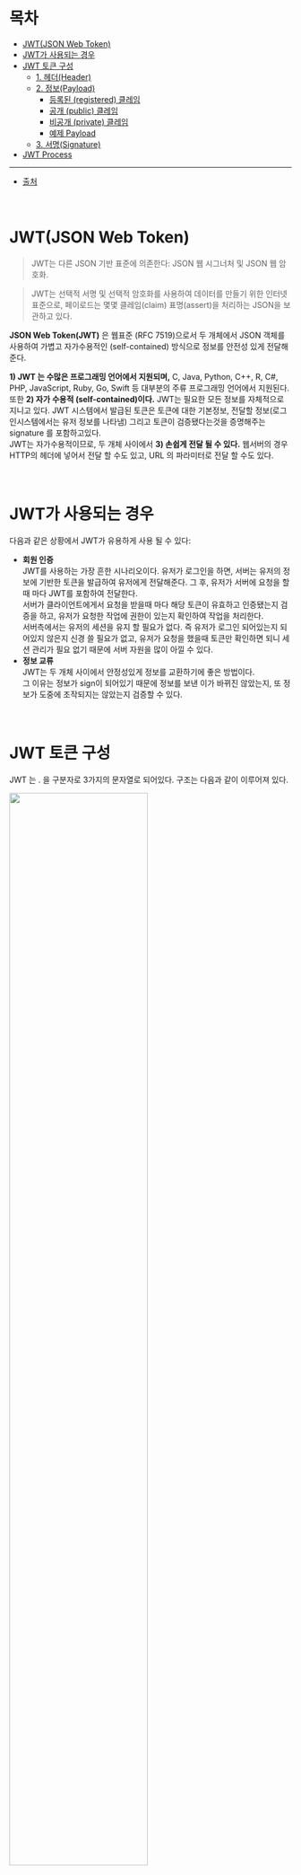 # 목차
* [JWT(JSON Web Token)](#jwtjson-web-token)
* [JWT가 사용되는 경우](#jwt가-사용되는-경우)
* [JWT 토큰 구성](#jwt-토큰-구성)
  + [1. 헤더(Header)](#1-헤더header)
  + [2. 정보(Payload)](#2-정보payload)
    - [등록된 (registered) 클레임](#-1-등록된-registered-클레임)
    - [공개 (public) 클레임](#-2-공개-public-클레임)
    - [비공개 (private) 클레임](#-3-비공개-private-클레임)
    - [예제 Payload](#예제-payload)
  + [3. 서명(Signature)](#3-서명signature)
* [JWT Process](#jwt-process)
---
* [출처](#출처)
<br><br><br>

# JWT(JSON Web Token)
> JWT는 다른 JSON 기반 표준에 의존한다: JSON 웹 시그너처 및 JSON 웹 암호화.

> JWT는 선택적 서명 및 선택적 암호화를 사용하여 데이터를 만들기 위한 인터넷 표준으로, 페이로드는 몇몇 클레임(claim) 표명(assert)을 처리하는 JSON을 보관하고 있다.

**JSON Web Token(JWT)** 은 웹표준 (RFC 7519)으로서 두 개체에서 JSON 객체를 사용하여 가볍고 자가수용적인 (self-contained) 방식으로 정보를 안전성 있게 전달해준다.

**1) JWT 는 수많은 프로그래밍 언어에서 지원되며,** C, Java, Python, C++, R, C#, PHP, JavaScript, Ruby, Go, Swift 등 대부분의 주류 프로그래밍 언어에서 지원된다.<br>
또한 **2) 자가 수용적 (self-contained)이다.** JWT는 필요한 모든 정보를 자체적으로 지니고 있다. JWT 시스템에서 발급된 토큰은 토큰에 대한 기본정보, 전달할 정보(로그인시스템에서는 유저 정보를 나타냄) 그리고 토큰이 검증됐다는것을 증명해주는 signature 를 포함하고있다.<br>
JWT는 자가수용적이므로, 두 개체 사이에서 **3) 손쉽게 전달 될 수 있다.** 웹서버의 경우 HTTP의 헤더에 넣어서 전달 할 수도 있고, URL 의 파라미터로 전달 할 수도 있다.
<br><br><br>

# JWT가 사용되는 경우
다음과 같은 상황에서 JWT가 유용하게 사용 될 수 있다:
* **회원 인증**<br>
  JWT를 사용하는 가장 흔한 시나리오이다. 유저가 로그인을 하면, 서버는 유저의 정보에 기반한 토큰을 발급하여 유저에게 전달해준다. 그 후, 유저가 서버에 요청을 할 때 마다 JWT를 포함하여 전달한다.<br>
  서버가 클라이언트에게서 요청을 받을때 마다 해당 토큰이 유효하고 인증됐는지 검증을 하고, 유저가 요청한 작업에 권한이 있는지 확인하여 작업을 처리한다.<br>
  서버측에서는 유저의 세션을 유지 할 필요가 없다. 즉 유저가 로그인 되어있는지 되어있지 않은지 신경 쓸 필요가 없고, 유저가 요청을 했을때 토큰만 확인하면 되니 세션 관리가 필요 없기 때문에 서버 자원을 많이 아낄 수 있다.
* **정보 교류**<br>
  JWT는 두 개체 사이에서 안정성있게 정보를 교환하기에 좋은 방법이다.<br>
  그 이유는 정보가 sign이 되어있기 때문에 정보를 보낸 이가 바뀌진 않았는지, 또 정보가 도중에 조작되지는 않았는지 검증할 수 있다.
<br><br><br>

# JWT 토큰 구성
JWT 는 . 을 구분자로 3가지의 문자열로 되어있다. 구조는 다음과 같이 이루어져 있다.

<img src="https://user-images.githubusercontent.com/55045377/125295583-55284480-e360-11eb-91c4-6fddea2cc48d.png" width=70% height=70%>

* ***페이로드는 사용에 있어서 전송되는 데이터를 뜻한다.***

자, 그럼 이렇게 3가지 부분으로 나뉘어져 있는 토큰을 하나하나 파헤쳐보자.
<br><br>

* **참고**<br>
JWT 토큰을 만들때는 JWT를 담당하는 라이브러리가 자동으로 인코딩 및 해싱 작업을 해준다.<br>
하지만 이 포스트에서는 JWT 토큰이 만들어지는 과정을 더 잘 파악하기 위해 하나하나 **Node.js** 환경에서 인코딩 및 해싱을 하도록 한다.
<br><br>

## 1. 헤더(Header)
**Header**는 두 가지의 정보를 지니고 있다.

* **typ** : 토큰의 타입을 지정한다. 바로 JWT이다.<br>
* **alg** : 해싱 알고리즘을 지정한다.  해싱 알고리즘으로는 보통 **HMAC SHA256** 혹은 **RSA** 가 사용되며, 이 알고리즘은 토큰을 검증 할 때 사용되는 signature 부분에서 사용된다.

  * ***암호학에서 HMAC(keyed-hash message authentication code, hash-based message authentication code)는 암호화 해시 함수와 기밀 암호화 키를 수반하는 특정한 유형의 메시지 인증 코드(MAC)이다.*** SHA-2, SHA-3 등의 암호화 해시 함수는 HMAC 연산을 위해 사용할 수 있다. 그 결과가 되는 MAC 알고리즘은 HMAC-X이며 여기서 X는 사용이 되는 해시 함수(예: **HMAC-SHA256** 또는 HMAC-SHA3-256)를 의미한다. <br>
    - 출처 : https://ko.wikipedia.org/wiki/HMAC<br><br>
    
  * ***RSA 암호는 공개키 암호시스템의 하나로, 암호화뿐만 아니라 전자서명이 가능한 최초의 알고리즘으로 알려져 있다.*** RSA가 갖는 전자서명 기능은 인증을 요구하는 전자 상거래 등에 RSA의 광범위한 활용을 가능하게 하였다.<br>
    - 출처 : https://ko.wikipedia.org/wiki/RSA_%EC%95%94%ED%98%B8

아래 예제를 살펴보자.
```
{
  "typ": "JWT",
  "alg": "HS256"
}
```
(위 예제에서는 HMAC SHA256이 해싱 알고리즘으로 사용된다)

이 정보를 base64로 인코딩을 하면 다음과 같다.
* **Node.js 환경에서 인코딩하기**
```js
const header = {
  "typ": "JWT",
  "alg": "HS256"
};

// encode to base64
const encodedHeader = new Buffer(JSON.stringify(header))
                            .toString('base64')
                            .replace('=', '');
console.log('header: ',encodedHeader);

/* Result:
header: eyJ0eXAiOiJKV1QiLCJhbGciOiJIUzI1NiJ9
*/
```
자, 이제 JWT의 첫번째 파트가 완성되었다!
<br><br>

* **참고**<br>
  JSON 형태의 객체가 base64 로 인코딩 되는 과정에서 공백/엔터들이 사라진다. 따라서, 다음과 같은 문자열을 인코딩을 하게 된다.<br><br>
  ```
  {"alg":"HS256","typ":"JWT"}
  ```
<br><br>

## 2. 정보(Payload)
**Payload** 부분에는 토큰에 담을 정보가 들어있다.<br>
여기에 담는 정보의 한 ‘조각’ 을 **클레임(claim)** 이라고 부르고, 이는 name / value 의 한 쌍으로 이루어져있다.<br>
토큰에는 여러 개의 클레임들을 넣을 수 있다.

클레임의 종류는 다음과 같이 크게 세 분류로 나뉘어져있다
* 등록된 (**registered**) 클레임
* 공개 (**public**) 클레임
* 비공개 (**private**) 클레임

클레임을 하나 하나 알아보자.
<br><br>

### # 1 등록된 (registered) 클레임
등록된 클레임들은 서비스에서 필요한 정보들이 아닌, 토큰에 대한 정보들을 담기 위하여 이름이 이미 정해진 클레임들이다.<br>
등록된 클레임의 사용은 모두 선택적(optional)이며, 이에 포함된 클레임 이름들은 다음과 같다.
* **iss** : 토큰 발급자 (issuer)
* **sub** : 토큰 제목 (subject)
* **aud** : 토큰 대상자 (audience)
* **exp** : 토큰의 만료시간 (expiration), 시간은 NumericDate 형식으로 되어있어야 하며 (예: 1480849147370) 언제나 현재 시간보다 이후로 설정되어 있어야 한다.
* **nbf** : Not Before 를 의미하며, 토큰의 활성 날짜와 비슷한 개념이다. 여기에도 NumericDate 형식으로 날짜를 지정하며, 이 날짜가 지나기 전까지는 토큰이 처리되지 않는다.
* **iat** : 토큰이 발급된 시간 (issued at), 이 값을 사용하여 토큰의 age 가 얼마나 되었는지 판단할 수 있다.
* **jti** : JWT의 고유 식별자로서, 주로 중복적인 처리를 방지하기 위하여 사용된다. 일회용 토큰에 사용하면 유용하다.
<br><br>

### # 2 공개 (public) 클레임
공개 클레임들은 충돌이 방지된(collision-resistant) 이름을 가지고 있어야 한다.<br>
충돌을 방지하기 위해서는 클레임 이름을 URI 형식으로 짓는다.
```js
{
    "https://velopert.com/jwt_claims/is_admin": true
}
```
<br><br>

### # 3 비공개 (private) 클레임
등록된 클레임도 아니고, 공개된 클레임들도 아니다. 양 측간에(보통 클라이언트<->서버) 협의하에 사용되는 클레임 이름들이다.<br>
공개 클레임과는 달리 이름이 중복되어 충돌이 될 수 있으니 사용할 때에 유의해야한다.
```js
{
    "username": "velopert"
}
```
<br><br>

### 예제 Payload
```js
{
    "iss": "velopert.com",
    "exp": "1485270000000",
    "https://velopert.com/jwt_claims/is_admin": true,
    "userId": "11028373727102",
    "username": "velopert"
}
```
위 예제 payload는 **2**개의 **등록된 클레임**, **1**개의 **공개 클레임**, **2**개의 **비공개 클레임**으로 이뤄져있다.

위 데이터를 base64 로 인코딩을 해보자!
* **Node.js 환경에서 인코딩하기**
```js
const payload = {
    "iss": "velopert.com",
    "exp": "1485270000000",
    "https://velopert.com/jwt_claims/is_admin": true,
    "userId": "11028373727102",
    "username": "velopert"
};

// encode to base64
const encodedPayload = new Buffer(JSON.stringify(payload))
                            .toString('base64')
                            .replace('=', '');

console.log('payload: ',encodedPayload);

/* result
payload:  eyJpc3MiOiJ2ZWxvcGVydC5jb20iLCJleHAiOiIxNDg1MjcwMDAwMDAwIiwiaHR0cHM6Ly92ZWxvcGVydC5jb20vand0X2NsYWltcy9pc19hZG1pbiI6dHJ1ZSwidXNlcklkIjoiMTEwMjgzNzM3MjcxMDIiLCJ1c2VybmFtZSI6InZlbG9wZXJ0In0
*/
```
<br>
JWT 토큰의 두번째 파트가 완성되었다!
<br><br>

* **주의**<br>
  **base64**로 인코딩을 할 때 **dA==** 처럼 뒤에 **=** 문자가 한두 개 붙을 때가 있다. 이 문자는 **base64** 인코딩의 **padding** 문자라고 부른다.<br>
  JWT 토큰은 가끔 URL의 파라미터로 전달 될 때도 있는데, 이 **=** 문자는 **url-safe** 하지 않으므로 제거되어야 한다.<br>
  패딩이 한 개 생길 때도 있고 두 개 생길 때도 있는데, **전부 지워도**(제거해줘도) 디코딩 할 때 전혀 문제가 되지 않는다.
<br><br>

## 3. 서명(Signature)
JSON Web Token 의 마지막 부분은 바로 **서명(signature)** 이다.<br>
이 서명은 헤더의 인코딩값과 정보의 인코딩값을 합친 후 주어진 비밀키로 해쉬를 하여 생성한다.

서명 부분을 만드는 수도코드(pseudocode)의 구조는 다음과 같다.
```
HMACSHA256(
  base64UrlEncode(header) + "." +
  base64UrlEncode(payload),
  secret)
```
이렇게 만든 해쉬를, **base64** 형태로 나타내면 된다. (문자열을 인코딩 하는게 아닌 **hex → base64** 인코딩을 해야한다)

이 포스트에서 사용된 예제 헤더와 정보를 해싱 해보자!<br>
먼저, 헤더와 정보의 인코딩 값 사이에 **.** 을 넣어주고 합친다.<br>
**eyJ0eXAiOiJKV1QiLCJhbGciOiJIUzI1NiJ9.** eyJpc3MiOiJ2ZWxvcGVydC5jb20iLCJleHAiOiIxNDg1MjcwMDAwMDAwIiwiaHR0cHM6Ly92ZWxvcGVydC5jb20vand0X2NsYWltcy9pc19hZG1pbiI6dHJ1ZSwidXNlcklkIjoiMTEwMjgzNzM3MjcxMDIiLCJ1c2VybmFtZSI6InZlbG9wZXJ0In0

이 값을 비밀키의 값을 **secret** 으로 해싱을 하고 **base64로 인코딩**하면 다음과 같은 값이 나온다.
* **Node.js 환경에서 해싱 및 인코딩하기**
```js
const crypto = require('crypto');
const signature = crypto.createHmac('sha256', 'secret')
             .update(encodedHeader + '.' + encodedPayload)
             .digest('base64')
             .replace('=', '');

console.log('signature: ',signature);

//signature: WE5fMufM0NDSVGJ8cAolXGkyB5RmYwCto1pQwDIqo2w
```
이 부분 또한 padding 이 생기면 지워준다.

3번째 부분까지 끝났다!<br>
지금까지 구한 값들을 **.** 을 중간자로 다 합쳐주면, 하나의 토큰이 완성된다.

**eyJ0eXAiOiJKV1QiLCJhbGciOiJIUzI1NiJ9.** **eyJpc3MiOiJ2ZWxvcGVydC5jb20iLCJleHAiOiIxNDg1MjcwMDAwMDAwIiwiaHR0cHM6Ly92ZWxvcGVydC5jb20vand0X2NsYWltcy9pc19hZG1pbiI6dHJ1ZSwidXNlcklkIjoiMTEwMjgzNzM3MjcxMDIiLCJ1c2VybmFtZSI6InZlbG9wZXJ0In0.** **WE5fMufM0NDSVGJ8cAolXGkyB5RmYwCto1pQwDIqo2w**<br>
(위 토큰에선 **.** 을 기준으로 줄이 나뉘어 있지만 실제론 전부 이어져 있음)

이 값을 https://jwt.io/ 의 디버거에 붙여 넣으면 아래와 같다. (JWT.IO 는 브라우저 상에서 JWT 토큰을 검증하고 생성할 수 있게 해주는 디버거 서비스이다)

<img src="https://user-images.githubusercontent.com/55045377/125446155-69feec07-5dd8-4247-a73c-a11cf19713a3.png" width=80% height=80%>

하단의 텍스트가 파란색으로 Signature Verified 라고 뜨면 JWT 토큰이 검증되었다는 것이다.
<br><br><br>

# JWT Process

<img src="https://user-images.githubusercontent.com/55045377/125468476-2e93cce3-05ff-4d0d-8480-5e9e9ecec68f.png" width=80% height=80%>

1. 사용자가 id와 password를 입력하여 로그인을 시도한다.
2. 서버는 요청을 확인하고 secret key를 통해 Access token을 발급한다.
3. JWT 토큰을 클라이언트에 전달한다.
4. 클라이언트에서 API 을 요청할 때 클라이언트가 Authorization header에 Access token을 담아서 보낸다.
5. 서버는 JWT Signature를 체크하고 Payload로부터 사용자 정보를 확인해 데이터를 반환한다.
6. 클라이언트의 로그인 정보를 서버 메모리에 저장하지 않기 때문에 토큰기반 인증 메커니즘을 제공한다.<br>
인증이 필요한 경로에 접근할 때 서버 측은 Authorization 헤더에 유효한 JWT 또는 존재하는지 확인한다.<br>
JWT에는 필요한 모든 정보를 토큰에 포함하기 때문에 데이터베이스과 같은 서버와의 커뮤니케이션 오버 헤드를 최소화 할 수 있다.<br>
Cross-Origin Resource Sharing (CORS)는 쿠키를 사용하지 않기 때문에 JWT를 채용한 인증 메커니즘은 두 도메인에서 API를 제공하더라도 문제가 발생하지 않는다.<br>
일반적으로 JWT 토큰 기반의 인증 시스템은 위와 같은 프로세스로 이루어진다.<br>
처음 사용자를 등록할 때 Access token과 Refresh token이 모두 발급되어야 한다.<br>

---
이번 포스트에서는 JWT의 구조가 어떻게 되어있는지, 그리고 어떤 과정을 거쳐서 만들어지는지 배울 수 있었다.<br>
토큰에서 필요한 정보를 하나하나 인코딩하고 해싱하는것은 그렇게 대단한 작업은 아니지만 조금은 귀찮기도 하다.<br>
실제로 JWT 를 서비스에서 사용할 때는 우리가 직접 base64 인코딩을 하거나 SHA256 해싱을 할 일은 없다.<br>
JWT 담당 라이브러리에 설정만 해주면 자동으로 손쉽게 만들고, 또 검증도 쉽게 해주기 때문이다.
<br><br><br>
























---
# 출처
* **JWT(JSON Web Token) [[JWT(JSON Web Token)](#jwtjson-web-token)]**
  * https://velopert.com/2389 
  * https://ko.wikipedia.org/wiki/JSON_%EC%9B%B9_%ED%86%A0%ED%81%B0<br><br>
* **JWT가 사용되는 경우 [[JWT가 사용되는 경우](#jwt가-사용되는-경우)]**<br>
  https://velopert.com/2389<br><br>
* **JWT 토큰 구성 [[JWT 토큰 구성](#jwt-토큰-구성)]**<br>
  https://velopert.com/2389<br><br>
* **JWT Process [[JWT Process](#jwt-process)]**<br>
  http://www.opennaru.com/opennaru-blog/jwt-json-web-token/
<br><br><br>

# 이어지는 포스트
* **Refresh Token**<br>
  https://github.com/jadeneu/TIL/blob/main/Web/Refresh%20Token.md
<br><br>

